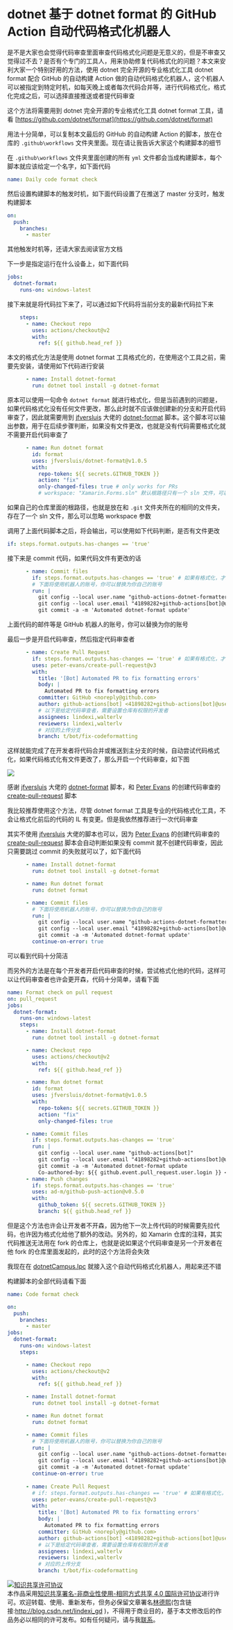 # dotnet 基于 dotnet format 的 GitHub Action 自动代码格式化机器人

是不是大家也会觉得代码审查里面审查代码格式化问题是无意义的，但是不审查又觉得过不去？是否有个专门的工具人，用来协助修复代码格式化的问题？本文来安利大家一个特别好用的方法，使用 dotnet 完全开源的专业格式化工具 dotnet format 配合 GitHub 的自动构建 Action 做的自动代码格式化机器人，这个机器人可以被指定到特定时机，如每天晚上或者每次代码合并等，进行代码格式化，格式化完成之后，可以选择直接推送或者提代码审查

<!--more-->
<!-- CreateTime:2020/10/13 19:53:07 -->

<!-- 发布 -->

这个方法将需要用到 dotnet 完全开源的专业格式化工具 dotnet format 工具，请看 [https://github.com/dotnet/format](https://github.com/dotnet/format)

用法十分简单，可以复制本文最后的 GitHub 的自动构建 Action 的脚本，放在仓库的 `.github\workflows` 文件夹里面。现在请让我告诉大家这个构建脚本的细节

在 `.github\workflows` 文件夹里面创建的所有 `yml` 文件都会当成构建脚本，每个脚本就应该给定一个名字，如下面代码

```yml
name: Daily code format check
```

然后设置构建脚本的触发时机，如下面代码设置了在推送了 master 分支时，触发构建脚本

```yml
on: 
  push:
    branches: 
      - master
```

其他触发时机等，还请大家去阅读官方文档

下一步是指定运行在什么设备上，如下面代码

```yml
jobs:
  dotnet-format:
    runs-on: windows-latest
```

接下来就是将代码拉下来了，可以通过如下代码将当前分支的最新代码拉下来

```yml
    steps:
      - name: Checkout repo
        uses: actions/checkout@v2
        with:
          ref: ${{ github.head_ref }}
```

本文的格式化方法是使用 dotnet format 工具格式化的，在使用这个工具之前，需要先安装，请使用如下代码进行安装

```yml
      - name: Install dotnet-format
        run: dotnet tool install -g dotnet-format
```

原本可以使用一句命令 `dotnet format` 就进行格式化，但是当前遇到的问题是，如果代码格式化没有任何文件更改，那么此时就不应该做创建新的分支和开启代码审查了，因此就需要用到 [jfversluis](https://github.com/jfversluis) 大佬的 [dotnet-format](https://github.com/jfversluis/dotnet-format) 脚本。这个脚本可以输出参数，用于在后续步骤判断，如果没有文件更改，也就是没有代码需要格式化就不需要开启代码审查了

```yml
      - name: Run dotnet format
        id: format
        uses: jfversluis/dotnet-format@v1.0.5
        with:
          repo-token: ${{ secrets.GITHUB_TOKEN }}
          action: "fix"
          only-changed-files: true # only works for PRs
          # workspace: "Xamarin.Forms.sln" 默认根路径只有一个 sln 文件，可以忽略这一行
```

如果自己的仓库里面的根路径，也就是放在和 `.git` 文件夹所在的相同的文件夹，存在了一个 sln 文件，那么可以忽略 workspace 参数

调用了上面代码脚本之后，将会输出，可以使用如下代码判断，是否有文件更改

```yml
if: steps.format.outputs.has-changes == 'true'
```

接下来是 commit 代码，如果代码文件有更改的话

```yml
      - name: Commit files
        if: steps.format.outputs.has-changes == 'true' # 如果有格式化，才继续
        # 下面将使用机器人的账号，你可以替换为你自己的账号
        run: |
          git config --local user.name "github-actions-dotnet-formatter[bot]"
          git config --local user.email "41898282+github-actions[bot]@users.noreply.github.com"
          git commit -a -m 'Automated dotnet-format update'
```

上面代码的邮件等是 GitHub 机器人的账号，你可以替换为你的账号

最后一步是开启代码审查，然后指定代码审查者

```yml
      - name: Create Pull Request
        if: steps.format.outputs.has-changes == 'true' # 如果有格式化，才继续
        uses: peter-evans/create-pull-request@v3
        with:
          title: '[Bot] Automated PR to fix formatting errors'
          body: |
            Automated PR to fix formatting errors
          committer: GitHub <noreply@github.com>
          author: github-actions[bot] <41898282+github-actions[bot]@users.noreply.github.com>
          # 以下是给定代码审查者，需要设置仓库有权限的开发者
          assignees: lindexi,walterlv
          reviewers: lindexi,walterlv
          # 对应的上传分支
          branch: t/bot/fix-codeformatting
```

这样就能完成了在开发者将代码合并或推送到主分支的时候，自动尝试代码格式化，如果代码格式化有文件更改了，那么开启一个代码审查，如下图

<!-- ![](image/dotnet 基于 dotnet format 的 GitHub Action 自动代码格式化机器人/dotnet 基于 dotnet format 的 GitHub Action 自动代码格式化机器人0.png) -->

![](http://image.acmx.xyz/lindexi%2F20201013209367736.jpg)

感谢 [jfversluis](https://github.com/jfversluis) 大佬的 [dotnet-format](https://github.com/jfversluis/dotnet-format) 脚本，和 [Peter Evans](https://github.com/peter-evans) 的创建代码审查的 [create-pull-request](https://github.com/peter-evans/create-pull-request) 脚本

我比较推荐使用这个方法，尽管 dotnet format 工具是专业的代码格式化工具，不会让格式化前后的代码的 IL 有变更。但是我依然推荐进行一次代码审查

其实不使用 [jfversluis](https://github.com/jfversluis) 大佬的脚本也可以，因为 [Peter Evans](https://github.com/peter-evans) 的创建代码审查的 [create-pull-request](https://github.com/peter-evans/create-pull-request) 脚本会自动判断如果没有 commit 就不创建代码审查，因此只需要跳过 commit 的失败就可以了，如下面代码

```yml
      - name: Install dotnet-format
        run: dotnet tool install -g dotnet-format

      - name: Run dotnet format
        run: dotnet format

      - name: Commit files
        # 下面将使用机器人的账号，你可以替换为你自己的账号
        run: |
          git config --local user.name "github-actions-dotnet-formatter[bot]"
          git config --local user.email "41898282+github-actions[bot]@users.noreply.github.com"
          git commit -a -m 'Automated dotnet-format update'
        continue-on-error: true
```

可以看到代码十分简洁

而另外的方法是在每个开发者开启代码审查的时候，尝试格式化他的代码，这样可以让代码审查者也许会更开森，代码十分简单，请看下面

```yml
name: Format check on pull request
on: pull_request
jobs:
  dotnet-format:
    runs-on: windows-latest
    steps:
      - name: Install dotnet-format
        run: dotnet tool install -g dotnet-format

      - name: Checkout repo
        uses: actions/checkout@v2
        with:
          ref: ${{ github.head_ref }}

      - name: Run dotnet format
        id: format
        uses: jfversluis/dotnet-format@v1.0.5
        with:
          repo-token: ${{ secrets.GITHUB_TOKEN }}
          action: "fix"
          only-changed-files: true

      - name: Commit files
        if: steps.format.outputs.has-changes == 'true'
        run: |
          git config --local user.name "github-actions[bot]"
          git config --local user.email "41898282+github-actions[bot]@users.noreply.github.com"
          git commit -a -m 'Automated dotnet-format update
          Co-authored-by: ${{ github.event.pull_request.user.login }} <${{ github.event.pull_request.user.id }}+${{ github.event.pull_request.user.login }}@users.noreply.github.com>'
      - name: Push changes
        if: steps.format.outputs.has-changes == 'true'
        uses: ad-m/github-push-action@v0.5.0
        with:
          github_token: ${{ secrets.GITHUB_TOKEN }}
          branch: ${{ github.head_ref }}
```

但是这个方法也许会让开发者不开森，因为他下一次上传代码的时候需要先拉代码，也许因为格式化给他了额外的改动。另外的，如 Xamarin 仓库的注释，其实代码推送无法用在 fork 的仓库上，也就是说如果这个代码审查是另一个开发者在他 fork 的仓库里面发起的，此时的这个方法将会失效

我现在在 [dotnetCampus.Ipc](https://github.com/dotnet-campus/dotnetCampus.Ipc) 就接入这个自动代码格式化机器人，用起来还不错


构建脚本的全部代码请看下面

```yml
name: Code format check

on: 
  push:
    branches: 
      - master
jobs:
  dotnet-format:
    runs-on: windows-latest
    steps:

      - name: Checkout repo
        uses: actions/checkout@v2
        with:
          ref: ${{ github.head_ref }}

      - name: Install dotnet-format
        run: dotnet tool install -g dotnet-format

      - name: Run dotnet format
        run: dotnet format

      - name: Commit files
        # 下面将使用机器人的账号，你可以替换为你自己的账号
        run: |
          git config --local user.name "github-actions-dotnet-formatter[bot]"
          git config --local user.email "41898282+github-actions[bot]@users.noreply.github.com"
          git commit -a -m 'Automated dotnet-format update'
        continue-on-error: true
        
      - name: Create Pull Request
        # if: steps.format.outputs.has-changes == 'true' # 如果有格式化，才继续
        uses: peter-evans/create-pull-request@v3
        with:
          title: '[Bot] Automated PR to fix formatting errors'
          body: |
            Automated PR to fix formatting errors
          committer: GitHub <noreply@github.com>
          author: github-actions[bot] <41898282+github-actions[bot]@users.noreply.github.com>
          # 以下是给定代码审查者，需要设置仓库有权限的开发者
          assignees: lindexi,walterlv
          reviewers: lindexi,walterlv
          # 对应的上传分支
          branch: t/bot/fix-codeformatting
```

<a rel="license" href="http://creativecommons.org/licenses/by-nc-sa/4.0/"><img alt="知识共享许可协议" style="border-width:0" src="https://licensebuttons.net/l/by-nc-sa/4.0/88x31.png" /></a><br />本作品采用<a rel="license" href="http://creativecommons.org/licenses/by-nc-sa/4.0/">知识共享署名-非商业性使用-相同方式共享 4.0 国际许可协议</a>进行许可。欢迎转载、使用、重新发布，但务必保留文章署名[林德熙](http://blog.csdn.net/lindexi_gd)(包含链接:http://blog.csdn.net/lindexi_gd )，不得用于商业目的，基于本文修改后的作品务必以相同的许可发布。如有任何疑问，请与我[联系](mailto:lindexi_gd@163.com)。
